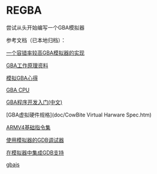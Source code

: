 # REGBA
尝试从头开始编写一个GBA模拟器

参考文档（已本地归档）：

[一个容错率较高GBA模拟器的实现](doc/cpp.ra2diy.com/thread-17333-1-1.html)

 [GBA工作原理资料](doc/coranac.com/tonc/text/index.html) 

[模拟GBA心得](doc/web.archive.org/web/20150428041044/http_/6bit.net/shonumi/2015/04/19/emulating-the-gba/index.html)

[GBA CPU](doc/patater.com/gbaguy/gba/ch1.htm)

[GBA程序开发入门(中文)](doc/docs.huihoo.com/media/gba/gbago.htm)

[GBA虚拟硬件规格](doc/CowBite Virtual Harware Spec.htm)

[ARMV4基础指令集](doc/armisa.pdf)

[使用模拟器的GDB调试器](doc/GBA-debug.pdf)

[在模拟器中集成GDB支持](doc/medium.com/virtuslab/integrating-gdb-support-in-an-emulator-ef41ff13f301.html)

[gbajs](https://github.com/endrift/gbajs)

